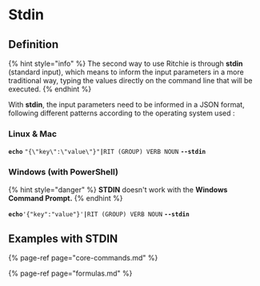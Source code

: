 # Stdin

## Definition 

{% hint style="info" %}
The second way to use Ritchie is through **stdin** \(standard input\), which means to inform the input parameters in a more traditional way, typing the values directly on the command line that will be executed.
{% endhint %}

With **stdin**, the input parameters need to be informed in a JSON format, following different patterns according to the operating system used :

### Linux & Mac

**`echo`** `"{\"key\":\"value\"}"`**`|`**`RIT (GROUP) VERB NOUN` **`--stdin`**

###  Windows \(with **PowerShell**\)

{% hint style="danger" %}
**STDIN** doesn't work with the **Windows** **Command Prompt.**
{% endhint %}

**`echo`**`'{"key":"value"}'`**`|`**`RIT (GROUP) VERB NOUN` **`--stdin`**

## Examples with STDIN

{% page-ref page="core-commands.md" %}

{% page-ref page="formulas.md" %}



